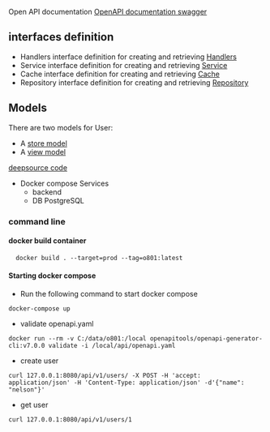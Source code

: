 

Open API documentation
[OpenAPI documentation swagger](https://editor-next.swagger.io/?url=https://raw.githubusercontent.com/nelsonstr/o801/main/api/openapi.yaml)

## interfaces definition

* Handlers interface definition for creating and retrieving [Handlers](./internal/interfaces/handlers.go)
* Service interface definition for creating and retrieving [Service](./internal/interfaces/service.go)
* Cache interface definition for creating and retrieving [Cache](./internal/interfaces/cache.go)
* Repository interface definition for creating and retrieving [Repository](./internal/interfaces/repository.go)

## Models

There are two models for User:
* A [store model](./internal/models/user.go)
* A [view model](./internal/models/user.go)


[deepsource code](https://app.deepsource.com/gh/nelsonstr/o801)

* Docker compose Services
  * backend
  * DB PostgreSQL


### command line

#### docker build container


```shell
  docker build . --target=prod --tag=o801:latest
```

#### Starting docker compose

* Run the following command to start docker compose

```shell
docker-compose up
```

* validate openapi.yaml
```shell
docker run --rm -v C:/data/o801:/local openapitools/openapi-generator-cli:v7.0.0 validate -i /local/api/openapi.yaml
```

* create user
```shell
curl 127.0.0.1:8080/api/v1/users/ -X POST -H 'accept: application/json' -H 'Content-Type: application/json' -d'{"name": "nelson"}'
```

* get user
```shell
curl 127.0.0.1:8080/api/v1/users/1
```
